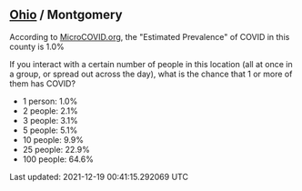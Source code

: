 
## [Ohio](/united-states/ohio) / Montgomery

According to [MicroCOVID.org](http://microcovid.org),
the "Estimated Prevalence" of COVID in this county is 1.0%

If you interact with a certain number of people in this location
(all at once in a group, or spread out across the day), what is the chance that
1 or more of them has COVID?

- 1 person: 1.0%
- 2 people: 2.1%
- 3 people: 3.1%
- 5 people: 5.1%
- 10 people: 9.9%
- 25 people: 22.9%
- 100 people: 64.6%

Last updated: 2021-12-19 00:41:15.292069 UTC
